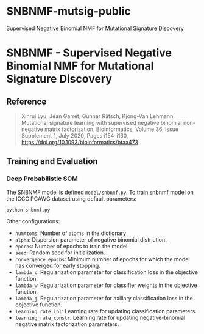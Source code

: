 # SNBNMF-mutsig-public
Supervised Negative Binomial NMF for Mutational Signature Discovery


# SNBNMF - Supervised Negative Binomial NMF for Mutational Signature Discovery

## Reference
> Xinrui Lyu, Jean Garret, Gunnar Rätsch, Kjong-Van Lehmann, Mutational signature learning with supervised negative binomial non-negative matrix factorization, Bioinformatics, Volume 36, Issue Supplement_1, July 2020, Pages i154–i160, https://doi.org/10.1093/bioinformatics/btaa473

## Training and Evaluation

### Deep Probabilistic SOM

The SNBNMF model is defined `model/snbnmf.py`.
To train snbnmf model on the ICGC PCAWG dataset using default parameters:

````python snbnmf.py````


Other configurations:
- `numAtoms`: Number of atoms in the dictionary
- `alpha`: Dispersion parameter of negative binomial distriution.
- `epochs`: Number of epochs to train the model.
- `seed`: Random seed for initialization.
- `convergence_epochs`: Minimum number of epochs for which the model has converged for early stopping.
- `lambda_c`: Regularization parameter for classification loss in the objective function.
- `lambda_w`: Regularization parameter for classifier weights in the objective function.
- `lambda_g`: Regularization parameter for axiliary classification loss in the objective function.
- `learning_rate_lbl`: Learning rate for updating classification parameters.
- `learning_rate_constr`: Learning rate for updating negative-binomial negative matrix factorization parameters.
